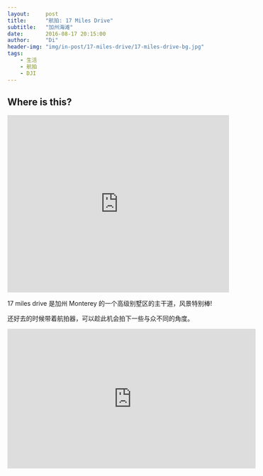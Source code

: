```yaml
---
layout:     post
title:      "航拍: 17 Miles Drive"
subtitle:   "加州海滩"
date:       2016-08-17 20:15:00
author:     "Di"
header-img: "img/in-post/17-miles-drive/17-miles-drive-bg.jpg"
tags:
    - 生活
    - 航拍
    - DJI
---
```



## Where is this?

<iframe width="500" height="400" frameborder="0" src="https://www.bing.com/maps/embed/viewer.aspx?v=3&amp;cp=36.586688~-121.969663&amp;lvl=15&amp;w=500&amp;h=400&amp;sty=r&amp;typ=d&amp;pp=&amp;ps=&amp;dir=0&amp;mkt=en-us&amp;src=SHELL&amp;form=BMEMJS"></iframe>

17 miles drive 是加州 Monterey 的一个高级别墅区的主干道，风景特别棒! 

还好去的时候带着航拍器，可以趁此机会拍下一些与众不同的角度。

<iframe width="560" height="315" src="https://www.youtube.com/embed/S3CeKU_f9xc" frameborder="0" allowfullscreen></iframe>
